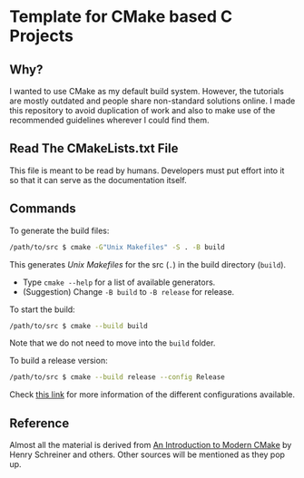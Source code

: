 # Template for CMake based C Projects

## Why?

I wanted to use CMake as my default build system. However, the tutorials are mostly outdated and people share non-standard solutions online. I made this repository to avoid duplication of work and also to make use of the recommended guidelines wherever I could find them.

## Read The CMakeLists.txt File

This file is meant to be read by humans. Developers must put effort into it so that it can serve as the documentation itself.

## Commands

To generate the build files:

```bash
/path/to/src $ cmake -G"Unix Makefiles" -S . -B build
```

This generates _Unix Makefiles_ for the src (`.`) in the build directory (`build`).

- Type `cmake --help` for a list of available generators.
- (Suggestion) Change `-B build` to `-B release` for release.

To start the build:

```bash
/path/to/src $ cmake --build build
```

Note that we do not need to move into the `build` folder.

To build a release version:

```bash
/path/to/src $ cmake --build release --config Release
```

Check [this link](https://cmake.org/cmake/help/latest/variable/CMAKE_BUILD_TYPE.html) for more information of the different configurations available.

## Reference

Almost all the material is derived from [An Introduction to Modern CMake](https://gitlab.com/CLIUtils/modern-cmake) by Henry Schreiner and others. Other sources will be mentioned as they pop up.
